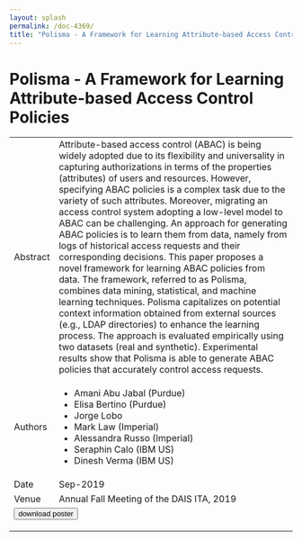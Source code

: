 ```yaml
---
layout: splash
permalink: /doc-4369/
title: "Polisma - A Framework for Learning Attribute-based Access Control Policies"
---
```


# Polisma - A Framework for Learning Attribute-based Access Control Policies

<table>
    <tbody>
    <tr>
        <td>Abstract</td>
        <td>Attribute-based access control (ABAC) is being widely adopted due to its flexibility and universality in capturing authorizations in terms of the properties (attributes) of users and resources. However, specifying ABAC policies is a complex task due to the variety of such attributes. Moreover, migrating an access control system adopting a low-level model to ABAC can be challenging. An approach for generating ABAC policies is to learn them from data, namely from logs of historical access requests and their corresponding decisions. This paper proposes a novel framework for learning ABAC policies from data. The framework, referred to as Polisma, combines data mining, statistical, and machine learning techniques. Polisma capitalizes on potential context information obtained from external sources (e.g., LDAP directories) to enhance the learning process. The approach is evaluated empirically using two datasets (real and synthetic). Experimental results show that Polisma is able to generate ABAC policies that accurately control access requests.</td>
    </tr>
    <tr>
        <td>Authors</td>
        <td>
            <ul>
                <li>Amani Abu Jabal (Purdue)</li>
                <li>Elisa Bertino (Purdue)</li>
                <li>Jorge Lobo</li>
                <li>Mark Law (Imperial)</li>
                <li>Alessandra Russo (Imperial)</li>
                <li>Seraphin Calo (IBM US)</li>
                <li>Dinesh Verma (IBM US)</li>
            </ul>
        </td>
    </tr>
    <tr>
        <td>Date</td>
        <td>Sep-2019</td>
    </tr>
    <tr>
        <td>Venue</td>
        <td>Annual Fall Meeting of the DAIS ITA, 2019</td>
    </tr>
        <tr>
            <td colspan="2">
                <form method="get" action="https://dais-ita.org/sites/default/files/3904_poster.pdf">
                    <button type="submit">download poster</button>
                </form>
            </td>
        </tr>
    </tbody>
</table>
